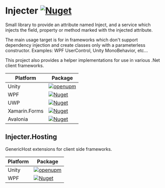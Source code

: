 # Injecter [![Nuget](https://img.shields.io/nuget/v/Injecter)](https://www.nuget.org/packages/Injecter/)

Small library to provide an attribute named Inject, and a service which injects the field, property or method marked with the injected attribute.

The main usage target is for in frameworks which don't support dependency injection and create classes only with a parameterless constructor. Examples: WPF UserControl, Unity MonoBehavior, etc...

This project also provides a helper implementations for use in various .Net client frameworks.

| Platform | Package |
| --- | --- |
| Unity | [![openupm](https://img.shields.io/npm/v/com.injecter.unity?label=openupm&registry_uri=https://package.openupm.com)](https://openupm.com/packages/com.injecter.unity/) |
| WPF | [![Nuget](https://img.shields.io/nuget/v/Injecter.Wpf)](https://www.nuget.org/packages/Injecter.Wpf/) |
| UWP |  [![Nuget](https://img.shields.io/nuget/v/Injecter.Uwp)](https://www.nuget.org/packages/Injecter.Uwp/) |
| Xamarin.Forms | [![Nuget](https://img.shields.io/nuget/v/Injecter.Xamarin.Forms)](https://www.nuget.org/packages/Injecter.Xamarin.Forms/) |
| Avalonia | [![Nuget](https://img.shields.io/nuget/v/Injecter.Avalonia)](https://www.nuget.org/packages/Injecter.Avalonia/) |

## Injecter.Hosting

GenericHost extensions for client side frameworks.

| Platform | Package |
| --- | --- |
| Unity | [![openupm](https://img.shields.io/npm/v/com.injecter.hosting.unity?label=openupm&registry_uri=https://package.openupm.com)](https://openupm.com/packages/com.injecter.hosting.unity/) |
| WPF | [![Nuget](https://img.shields.io/nuget/v/Injecter.Hosting.Wpf)](https://www.nuget.org/packages/Injecter.Hosting.Wpf/) |
